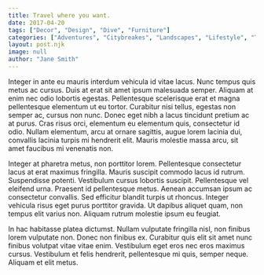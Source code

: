 ```yaml
---
title: Travel where you want.
date: 2017-04-20
tags: ["Decor", "Design", "Dive", "Furniture"]
categories: ["Adventures", "Citybreakes", "Landscapes", "Lifestyle", "Travel"]
layout: post.njk
image: null
author: "Jane Smith"
---
```




Integer in ante eu mauris interdum vehicula id vitae lacus. Nunc tempus quis metus ac cursus. Duis at erat sit amet ipsum malesuada semper. Aliquam at enim nec odio lobortis egestas. Pellentesque scelerisque erat et magna pellentesque elementum ut eu tortor. Curabitur nisi tellus, egestas non semper ac, cursus non nunc. Donec eget nibh a lacus tincidunt pretium ac at purus. Cras risus orci, elementum eu elementum quis, consectetur id odio. Nullam elementum, arcu at ornare sagittis, augue lorem lacinia dui, convallis lacinia turpis mi hendrerit elit. Mauris molestie massa arcu, sit amet faucibus mi venenatis non.

Integer at pharetra metus, non porttitor lorem. Pellentesque consectetur lacus at erat maximus fringilla. Mauris suscipit commodo lacus id rutrum. Suspendisse potenti. Vestibulum cursus lobortis suscipit. Pellentesque vel eleifend urna. Praesent id pellentesque metus. Aenean accumsan ipsum ac consectetur convallis. Sed efficitur blandit turpis ut rhoncus. Integer vehicula risus eget purus porttitor gravida. Ut dapibus aliquet quam, non tempus elit varius non. Aliquam rutrum molestie ipsum eu feugiat.

In hac habitasse platea dictumst. Nullam vulputate fringilla nisl, non finibus lorem vulputate non. Donec non finibus ex. Curabitur quis elit sit amet nunc finibus volutpat vitae vitae enim. Vestibulum eget eros nec eros maximus cursus. Vestibulum et felis hendrerit, pellentesque mi quis, semper neque. Aliquam et elit metus.
